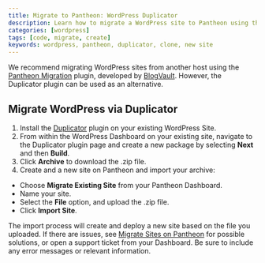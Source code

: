```yaml
---
title: Migrate to Pantheon: WordPress Duplicator
description: Learn how to migrate a WordPress site to Pantheon using the Duplicator plugin.
categories: [wordpress]
tags: [code, migrate, create]
keywords: wordpress, pantheon, duplicator, clone, new site
---
```

We recommend migrating WordPress sites from another host using the [Pantheon Migration](https://wordpress.org/plugins/bv-pantheon-migration/) plugin, developed by [BlogVault](https://blogvault.net/). However, the Duplicator plugin can be used as an alternative.

## Migrate WordPress via Duplicator

1. Install the [Duplicator](https://wordpress.org/plugins/duplicator/) plugin on your existing WordPress Site.
2. From within the WordPress Dashboard on your existing site, navigate to the Duplicator plugin page and create a new package by selecting **Next** and then **Build**.
3. Click **Archive** to download the .zip file.
4. Create and a new site on Pantheon and import your archive:
 - Choose **Migrate Existing Site** from your Pantheon Dashboard.
 - Name your site.
 - Select the **File** option, and upload the .zip file.
 - Click **Import Site**.

The import process will create and deploy a new site based on the file you uploaded. If there are issues, see [Migrate Sites on Pantheon](/docs/migrate) for possible solutions, or open a support ticket from your Dashboard. Be sure to include any error messages or relevant information.
